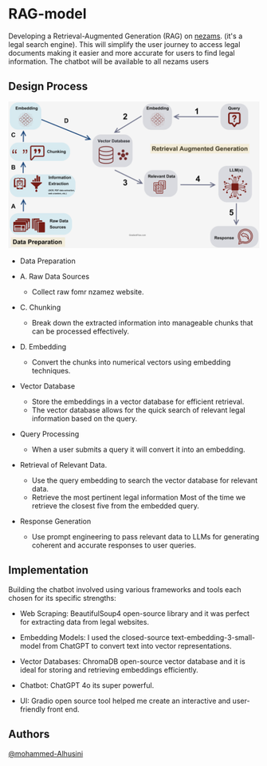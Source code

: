 # RAG-model

Developing a Retrieval-Augmented Generation (RAG) on [nezams](https://nezams.com/). (it's a legal search
engine). This will simplify the user journey to access legal
documents making it easier and more accurate for users to find legal information.
The chatbot will be available to all nezams users

## Design Process

![RAG.png](RAG.png)

- Data Preparation

- A. Raw Data Sources
  - Collect raw fomr nzamez website.

- C. Chunking
  - Break down the extracted information into manageable chunks that can be processed effectively.

- D. Embedding
  - Convert the chunks into numerical vectors using embedding techniques.

- Vector Database
  - Store the embeddings in a vector database for efficient retrieval.
  - The vector database allows for the quick search of relevant legal information based on the query.

- Query Processing
  - When a user submits a query it will convert it into an embedding.

- Retrieval of Relevant Data.
  - Use the query embedding to search the vector database for relevant data.
  - Retrieve the most pertinent legal information Most of the time we retrieve the closest five from the embedded query.

- Response Generation
  - Use prompt engineering to pass relevant data to LLMs for generating coherent and accurate responses to user queries.

## Implementation

Building the chatbot involved using various frameworks and tools each chosen for
its specific strengths:

- Web Scraping: BeautifulSoup4 open-source library and it was perfect for
extracting data from legal websites.

- Embedding Models: I used the closed-source text-embedding-3-small-model from
ChatGPT to convert text into vector representations.

- Vector Databases: ChromaDB open-source vector database and it is ideal for
storing and retrieving embeddings efficiently.

- Chatbot: ChatGPT 4o its super powerful.

- UI: Gradio open source tool helped me create an interactive
and user-friendly front end.

## Authors

[@mohammed-Alhusini](https://www.github.com/mohammed-Alhusini)
